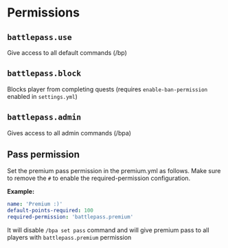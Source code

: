 # Permissions

## `battlepass.use`

Give access to all default commands (/bp)

## `battlepass.block`

Blocks player from completing quests (requires `enable-ban-permission` enabled in `settings.yml`)

## `battlepass.admin`

Gives access to all admin commands (/bpa)

## Pass permission

Set the premium pass permission in the premium.yml as follows. Make sure to remove the `#` to enable the required-permission configuration.

**Example:**

```yaml
name: 'Premium :)'
default-points-required: 100
required-permission: 'battlepass.premium'
```

It will disable `/bpa set pass` command and will give premium pass to all players with `battlepass.premium` permission
